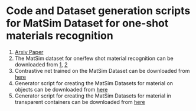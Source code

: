 # Code and Dataset generation scripts for MatSim Dataset for one-shot materials recognition
1) [Arxiv Paper](https://arxiv.org/pdf/2212.00648.pdf)
2) The MatSim dataset for one/few shot material recognition can be downloaded from [1](https://icedrive.net/s/A13FWzZ8V2aP9T4ufGQ1N3fBZxDF), [2](https://e1.pcloud.link/publink/show?code=kZIiSQZCYU5M4HOvnQykql9jxF4h0KiC5MX) 
3) Contrastive net trained on the MatSim Dataset can be downloaded from [here](https://github.com/sagieppel/Contrastive-learning-for-one-shot-materials-and-textures-similarity-recognition-from-images)
4) Generator script for creating the MatSim Datasets for material on objects can be downloaded from [here](https://github.com/sagieppel/MatSim-Generator-Generate-image-of-random-materials-on-ranodm-objects-with-Blender)
5) Generator script for creating the MatSim Datasets for material in transparent containers can be downloaded from [here](https://github.com/sagieppel/MatSim-Generator-Script-For-similarity-recognition-of-materials-in-transperent-vessels-blender)
